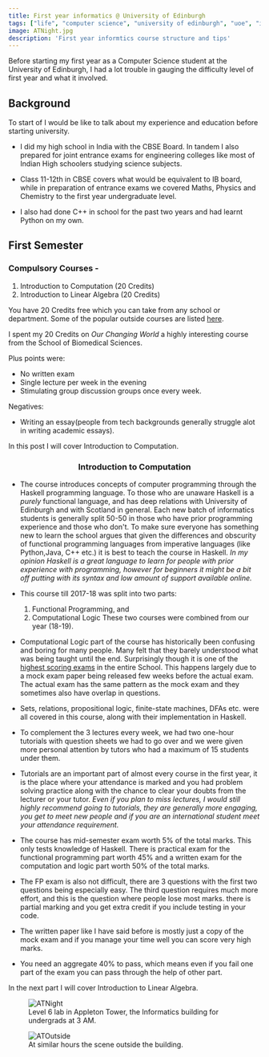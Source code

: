 ```yaml
---
title: First year informatics @ University of Edinburgh
tags: ["life", "computer science", "university of edinburgh", "uoe", "informatics", "academics"]
image: ATNight.jpg
description: 'First year informtics course structure and tips'
---
```


Before starting my first year as a Computer Science student at the University of Edinburgh, I had a lot trouble in gauging the difficulty level of first year and what it involved.

## Background

To start of I would be like to talk about my experience and education before starting university.

- I did my high school in India with the CBSE Board. In tandem I also prepared for joint entrance exams for engineering colleges like most of Indian High schoolers studying science subjects.

- Class 11-12th in CBSE covers what would be equivalent to IB board, while in preparation of entrance exams we covered Maths, Physics and Chemistry to the first year undergraduate level.

- I also had done C++ in school for the past two years and had learnt Python on my own.

## First Semester

### Compulsory Courses -

1. Introduction to Computation (20 Credits)
2. Introduction to Linear Algebra (20 Credits)

You have 20 Credits free which you can take from any school or department. Some of the popular outside courses are listed [here](https://homepages.inf.ed.ac.uk/imurray2/pt/outside_courses_18-19.html).

I spent my 20 Credits on *Our Changing World* a highly interesting course from the School of Biomedical Sciences. 

Plus points were:

- No written exam
- Single lecture per week in the evening
- Stimulating group discussion groups once every week.

Negatives:

- Writing an essay(people from tech backgrounds generally struggle alot in writing academic essays).

In this post I will cover Introduction to Computation.

### <center>Introduction to Computation</center>

- The course introduces concepts of computer programming through the Haskell programming language. To those who are unaware Haskell is a *purely* functional language, and has deep relations with University of Edinburgh and with Scotland in general.
 Each new batch of informatics students is generally split 50-50 in those who have prior programming experience and those who don't. To make sure everyone has something new to learn the school argues that given the differences and obscurity of functional programming languages from imperative languages (like Python,Java, C++ etc.) it is best to teach the course in Haskell.
*In my opinion Haskell is a great language to learn for people with prior experience with programming, however for beginners it might be a bit off putting with its syntax and low amount of support available online.*

- This course till 2017-18 was split into two parts: 
    1. Functional Programming, and
    2. Computational Logic
These two courses were combined from our year (18-19).

- Computational Logic part of the course has historically been confusing and boring for many people. Many felt that they barely understood what was being taught until the end. Surprisingly though it is one of the [highest scoring exams](http://web.inf.ed.ac.uk/sites/default/files/atoms/files/course_result_summary_2017-18.pdf) in the entire School. This happens largely due to a mock exam paper being released few weeks before the actual exam. The actual exam has the same pattern as the mock exam and they sometimes also have overlap in questions.
- Sets, relations, propositional logic, finite-state machines, DFAs etc. were all covered in this course, along with their implementation in Haskell.
- To complement the 3 lectures every week, we had two one-hour tutorials with question sheets we had to go over and we were given more personal attention by tutors who had a maximum of 15 students under them.
- Tutorials are an important part of almost every course in the first year, it is the place where your attendance is marked and you had problem solving practice along with the chance to clear your doubts from the lecturer or your tutor.
*Even if you plan to miss lectures, I would still highly recommend going to tutorials, they are generally more engaging, you get to meet new people and if you are an international student meet your attendance requirement.*
- The course has mid-semester exam worth 5% of the total marks. This only tests knowledge of Haskell. There is practical exam for the functional programming part worth 45% and a written exam for the computation and logic part worth 50% of the total marks.
- The FP exam is also not difficult, there are 3 questions with the first two questions being especially easy. The third question requires much more effort, and this is the question where people lose most marks. there is partial marking and you get extra credit if you include testing in your code.
- The written paper like I have said before is mostly just a copy of the mock exam and if you manage your time well you can score very high marks.
- You need an aggregate 40% to pass, which means even if you fail one part of the exam you can pass through the help of other part.

In the next part I will cover Introduction to Linear Algebra.

<div class="extend"><figure>
    <img src="{{ 'ATNight.jpg' | media(page) }}" alt="ATNight" />
    <figcaption>
        Level 6 lab in Appleton Tower, the Informatics building for undergrads at 3 AM.
    </figcaption>
</figure></div>

<div class="extend"><figure>
    <img src="{{ 'ATNightOutside.jpg' | media(page) }}" alt="ATOutside" />
    <figcaption>
        At similar hours the scene outside the building.
    </figcaption>
</figure></div>